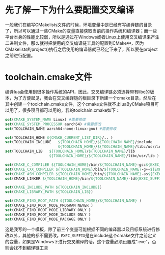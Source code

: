 # 先了解一下为什么要配置交叉编译

一般我们在编写CMakelists文件的时候，环境变量中是已经有写编译链的目录了，所以可以通过一些CMake的变量直接获取当前的操作系统和编译器；而一些平台本身的性能比较弱，所以是通过在Windows或者Linux上使用交叉编译来产生二进制文件，那么就得把使用的交叉编译链工具的配置到CMake中，因为CMakelists的project()执行之后使用的编译器就已经定下来了，所以要在project之前进行配置。

# toolchain.cmake文件

编译lua会使用到很多操作系统的API，因此，交叉编译链必须选择带有libc的版本，为了方便起见，我会在交叉编译链的根目录下新建一个cmake目录，然后在其中创建一个toolchain.cmake文件，这个cmake文件就不止luaByCMake项目可以用了，很多项目都可以用的，我的toolchain.cmake如下：

```cmake
set(CMAKE_SYSTEM_NAME Linux) #需要修改
set(CMAKE_SYSTEM_PROCESSOR aarch64) #需要修改
set(TOOLCHAIN_NAME aarch64-none-linux-gnu) #需要修改

set(TOOLCHAIN_HOME ${CMAKE_CURRENT_LIST_DIR}/.. )
set(TOOLCHAIN_INCLUDE	${TOOLCHAIN_HOME}/${TOOLCHAIN_NAME}/include 
						${TOOLCHAIN_HOME}/${TOOLCHAIN_NAME}/libc/usr/include )
set(TOOLCHAIN_LIB	${TOOLCHAIN_HOME}/${TOOLCHAIN_NAME}/lib 
					${TOOLCHAIN_HOME}/${TOOLCHAIN_NAME}/libc/usr/lib )

set(CMAKE_C_COMPILER ${TOOLCHAIN_HOME}/bin/${TOOLCHAIN_NAME}-gcc${EXEC_SUFFIX} )
set(CMAKE_CXX_COMPILER ${TOOLCHAIN_HOME}/bin/${TOOLCHAIN_NAME}-g++${EXEC_SUFFIX} )
set(CMAKE_ASM_COMPILER ${TOOLCHAIN_HOME}/bin/${TOOLCHAIN_NAME}-as${EXEC_SUFFIX} )
set(CMAKE_LINKER ${TOOLCHAIN_HOME}/bin/${TOOLCHAIN_NAME}-ld${EXEC_SUFFIX} )

set(CMAKE_INCLUDE_PATH ${TOOLCHAIN_INCLUDE})
set(CMAKE_LIBRARY_PATH ${TOOLCHAIN_LIB})

set(CMAKE_FIND_ROOT_PATH ${TOOLCHAIN_HOME}/${TOOLCHAIN_NAME} )
set(CMAKE_FIND_ROOT_MODE_PROGRAM NEVER )
set(CMAKE_FIND_ROOT_MODE_LIBRARY ONLY )
set(CMAKE_FIND_ROOT_MODE_INCLUDE ONLY )
set(CMAKE_FIND_ROOT_MODE_PACKAGE ONLY )

```

这是我写的一个模板，除了前三个变量可能根据不同的编译器以及目标系统进行修改以外，其他的都不需要改，`EXEC_SUFFIX`是在include这个cmake文件之前定义的变量，如果是Windows下进行交叉编译的话，这个变量必须设置成".exe"，否则会找不到编译链工具